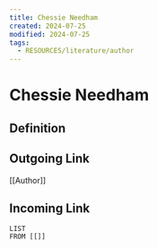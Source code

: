 ```yaml
---
title: Chessie Needham
created: 2024-07-25
modified: 2024-07-25
tags:
  - RESOURCES/literature/author
---
```

# Chessie Needham
## Definition

## Outgoing Link
[[Author]]
## Incoming Link
```dataview
LIST
FROM [[]]
```
